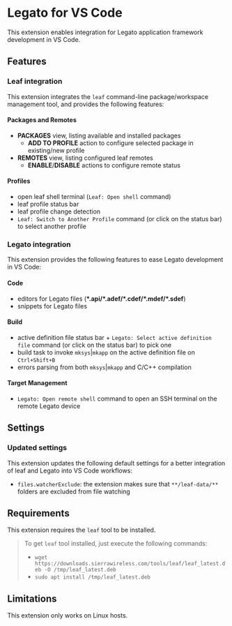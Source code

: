# Legato for VS Code

This extension enables integration for Legato application framework development in VS Code.

## Features

### Leaf integration

This extension integrates the `leaf` command-line package/workspace management tool,
 and provides the following features:

#### Packages and Remotes

- **PACKAGES** view, listing available and installed packages
  - **ADD TO PROFILE** action to configure selected package in existing/new profile
- **REMOTES** view, listing configured leaf remotes
  - **ENABLE**/**DISABLE** actions to configure remote status

#### Profiles

- open leaf shell terminal (`Leaf: Open shell` command)
- leaf profile status bar
- leaf profile change detection
- `Leaf: Switch to Another Profile` command (or click on the status bar) to select another profile

### Legato integration

This extension provides the following features to ease Legato development in VS Code:

#### Code

- editors for Legato files (**\*.api/\*.adef/\*.cdef/\*.mdef/\*.sdef**)
- snippets for Legato files

#### Build

- active definition file status bar + `Legato: Select active definition file` command (or click on the status bar) to pick one
- build task to invoke `mksys`|`mkapp` on the active definition file on `Ctrl+Shift+B`
- errors parsing from both `mksys`|`mkapp` and C/C++ compilation

#### Target Management

- `Legato: Open remote shell` command to open an SSH terminal on the remote Legato device

## Settings

### Updated settings

This extension updates the following default settings for a better integration of leaf and Legato into VS Code workflows:

- `files.watcherExclude`: the extension makes sure that `**/leaf-data/**` folders are excluded from file watching

## Requirements

This extension requires the `leaf` tool to be installed.

> To get `leaf` tool installed, just execute the following commands:
> - `wget https://downloads.sierrawireless.com/tools/leaf/leaf_latest.deb -O /tmp/leaf_latest.deb`
> - `sudo apt install /tmp/leaf_latest.deb`

## Limitations

This extension only works on Linux hosts.
